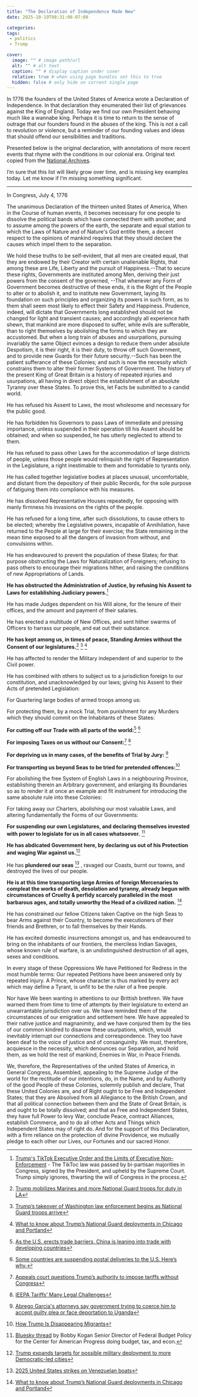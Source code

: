 ```yaml
---
title: "The Declaration of Independence Made New"
date: 2025-10-19T08:31:00-07:00

categories: 
tags:
 - politics
 - Trump

cover:
  image: "" # image path/url
  alt: "" # alt text
  caption: "" # display caption under cover
  relative: true # when using page bundles set this to true
  hidden: false # only hide on current single page
---
```

In 1776 the founders of the United States of America wrote a Declaration of Independence. In that declaration they enumerated their list of grievances against the King of England. Today we find our own President behaving much like a wannabe king. Perhaps it is time to return to the sense of outrage that our founders found in the abuses of the king. This is not a call to revolution or violence, but a reminder of our founding values and ideas that should offend our sensibilities and traditions.

Presented below is the original declaration, with annotations of more recent events that rhyme with the conditions in our colonial era. Original text copied from the [National Archives](https://www.archives.gov/founding-docs/declaration-transcript).

I’m sure that this list will likely grow over time, and is missing key examples today. Let me know if I’m missing something significant.

--- 
In Congress, July 4, 1776

The unanimous Declaration of the thirteen united States of America, When in the Course of human events, it becomes necessary for one people to dissolve the political bands which have connected them with another, and to assume among the powers of the earth, the separate and equal station to which the Laws of Nature and of Nature's God entitle them, a decent respect to the opinions of mankind requires that they should declare the causes which impel them to the separation.

We hold these truths to be self-evident, that all men are created equal, that they are endowed by their Creator with certain unalienable Rights, that among these are Life, Liberty and the pursuit of Happiness.--That to secure these rights, Governments are instituted among Men, deriving their just powers from the consent of the governed, --That whenever any Form of Government becomes destructive of these ends, it is the Right of the People to alter or to abolish it, and to institute new Government, laying its foundation on such principles and organizing its powers in such form, as to them shall seem most likely to effect their Safety and Happiness. Prudence, indeed, will dictate that Governments long established should not be changed for light and transient causes; and accordingly all experience hath shewn, that mankind are more disposed to suffer, while evils are sufferable, than to right themselves by abolishing the forms to which they are accustomed. But when a long train of abuses and usurpations, pursuing invariably the same Object evinces a design to reduce them under absolute Despotism, it is their right, it is their duty, to throw off such Government, and to provide new Guards for their future security.--Such has been the patient sufferance of these Colonies; and such is now the necessity which constrains them to alter their former Systems of Government. The history of the present King of Great Britain is a history of repeated injuries and usurpations, all having in direct object the establishment of an absolute Tyranny over these States. To prove this, let Facts be submitted to a candid world.

He has refused his Assent to Laws, the most wholesome and necessary for the public good.

He has forbidden his Governors to pass Laws of immediate and pressing importance, unless suspended in their operation till his Assent should be obtained; and when so suspended, he has utterly neglected to attend to them.

He has refused to pass other Laws for the accommodation of large districts of people, unless those people would relinquish the right of Representation in the Legislature, a right inestimable to them and formidable to tyrants only.

He has called together legislative bodies at places unusual, uncomfortable, and distant from the depository of their public Records, for the sole purpose of fatiguing them into compliance with his measures.

He has dissolved Representative Houses repeatedly, for opposing with manly firmness his invasions on the rights of the people.

He has refused for a long time, after such dissolutions, to cause others to be elected; whereby the Legislative powers, incapable of Annihilation, have returned to the People at large for their exercise; the State remaining in the mean time exposed to all the dangers of invasion from without, and convulsions within.

He has endeavoured to prevent the population of these States; for that purpose obstructing the Laws for Naturalization of Foreigners; refusing to pass others to encourage their migrations hither, and raising the conditions of new Appropriations of Lands.

**He has obstructed the Administration of Justice, by refusing his Assent to Laws for establishing Judiciary powers.**[^lawfare-tictoc-non-enforcement]

[^lawfare-tictoc-non-enforcement]:[Trump's TikTok Executive Order and the Limits of Executive Non-Enforcement](https://www.lawfaremedia.org/article/trump's-tiktok-executive-order-and-the-limits-of-executive-non-enforcement) - The TikToc law was passed by bi-partisan majorities in Congress, signed by the President, and upheld by the Supreme Court. Trump simply ignores, thwarting the will of Congress in the process.

He has made Judges dependent on his Will alone, for the tenure of their offices, and the amount and payment of their salaries.

He has erected a multitude of New Offices, and sent hither swarms of Officers to harrass our people, and eat out their substance.

**He has kept among us, in times of peace, Standing Armies without the Consent of our legislatures.**[^ng-LA] [^ng-DC] [^pbs-troops-to-chicago]

[^ng-DC]: [Trump’s takeover of Washington law enforcement begins as National Guard troops arrive](https://www.seattletimes.com/nation-world/nation/federal-becomes-local-the-nations-capital-finds-itself-at-the-center-of-a-donald-trump-maelstrom/)

He has affected to render the Military independent of and superior to the Civil power.

He has combined with others to subject us to a jurisdiction foreign to our constitution, and unacknowledged by our laws; giving his Assent to their Acts of pretended Legislation:

For Quartering large bodies of armed troops among us:

For protecting them, by a mock Trial, from punishment for any Murders which they should commit on the Inhabitants of these States:

**For cutting off our Trade with all parts of the world:**[^tarrifs-marketplace-barriers] [^seattle-times-deminimus-mail-cutoff]

[^seattle-times-deminimus-mail-cutoff]: [Some countries are suspending postal deliveries to the U.S. Here’s why.](https://www.seattletimes.com/nation-world/some-countries-are-suspending-postal-deliveries-to-the-u-s-heres-why/)

[^tarrifs-marketplace-barriers]: [As the U.S. erects trade barriers, China is leaning into trade with developing countries](https://www.marketplace.org/story/2025/08/19/as-the-us-erects-trade-barriers-china-looks-elsewhere)

**For imposing Taxes on us without our Consent:**[^tarrifs-pbs-not-authorized] [^tarrifs-lawfare-ieepa-challenges]

[^tarrifs-pbs-not-authorized]: [Appeals court questions Trump’s authority to impose tariffs without Congress](https://www.pbs.org/newshour/politics/appeals-court-questions-trumps-authority-to-impose-tariffs-without-congress)

[^tarrifs-lawfare-ieepa-challenges]: [IEEPA Tariffs’ Many Legal Challenges](https://www.lawfaremedia.org/article/ieepa-tariffs--many-legal-challenges)

**For depriving us in many cases, of the benefits of Trial by Jury:** [^abc-abrego-garcia]

[^abc-abrego-garcia]: [Abrego Garcia's attorneys say government trying to coerce him to accept guilty plea or face deportation to Uganda](https://abcnews.go.com/US/abrego-garcias-attorneys-government-coerce-accept-guilty-plea/story?id=124916582) 

**For transporting us beyond Seas to be tried for pretended offences:**[^cecot]

For abolishing the free System of English Laws in a neighbouring Province, establishing therein an Arbitrary government, and enlarging its Boundaries so as to render it at once an example and fit instrument for introducing the same absolute rule into these Colonies:

For taking away our Charters, abolishing our most valuable Laws, and altering fundamentally the Forms of our Governments:

**For suspending our own Legislatures, and declaring themselves invested with power to legislate for us in all cases whatsoever.** [^bs-trump-funds-troop-pay-during-shutdown]

[^bs-trump-funds-troop-pay-during-shutdown]: [Bluesky thread](https://bsky.app/profile/bbkogan.bsky.social/post/3m3awg2fx2k2b) by Bobby Kogan Senior Director of Federal Budget Policy for the Center for American Progress doing budget, tax, and econ.

**He has abdicated Government here, by declaring us out of his Protection and waging War against us.**[^pbs-expanded-ng-deployments]

[^pbs-expanded-ng-deployments]: [Trump expands targets for possible military deployment to more Democratic-led cities](https://www.pbs.org/newshour/politics/trump-expands-targets-for-possible-military-deployment-to-more-democratic-led-cities)

He has **plundered our seas** [^wikipedia-venezuelen-boats] , ravaged our Coasts, burnt our towns, and destroyed the lives of our people.

[^wikipedia-venezuelen-boats]: [2025 United States strikes on Venezuelan boats](https://en.wikipedia.org/wiki/2025_United_States_strikes_on_Venezuelan_boats)

**He is at this time transporting large Armies of foreign Mercenaries to compleat the works of death, desolation and tyranny, already begun with circumstances of Cruelty & perfidy scarcely paralleled in the most barbarous ages, and totally unworthy the Head of a civilized nation.** [^pbs-troops-to-chicago]

[^pbs-troops-to-chicago]: [What to know about Trump’s National Guard deployments in Chicago and Portland](https://www.pbs.org/newshour/nation/what-to-know-about-trumps-national-guard-deployments-in-chicago-and-portland)

He has constrained our fellow Citizens taken Captive on the high Seas to bear Arms against their Country, to become the executioners of their friends and Brethren, or to fall themselves by their Hands.

He has excited domestic insurrections amongst us, and has endeavoured to bring on the inhabitants of our frontiers, the merciless Indian Savages, whose known rule of warfare, is an undistinguished destruction of all ages, sexes and conditions.

In every stage of these Oppressions We have Petitioned for Redress in the most humble terms: Our repeated Petitions have been answered only by repeated injury. A Prince, whose character is thus marked by every act which may define a Tyrant, is unfit to be the ruler of a free people.

Nor have We been wanting in attentions to our Brittish brethren. We have warned them from time to time of attempts by their legislature to extend an unwarrantable jurisdiction over us. We have reminded them of the circumstances of our emigration and settlement here. We have appealed to their native justice and magnanimity, and we have conjured them by the ties of our common kindred to disavow these usurpations, which, would inevitably interrupt our connections and correspondence. They too have been deaf to the voice of justice and of consanguinity. We must, therefore, acquiesce in the necessity, which denounces our Separation, and hold them, as we hold the rest of mankind, Enemies in War, in Peace Friends.

We, therefore, the Representatives of the united States of America, in General Congress, Assembled, appealing to the Supreme Judge of the world for the rectitude of our intentions, do, in the Name, and by Authority of the good People of these Colonies, solemnly publish and declare, That these United Colonies are, and of Right ought to be Free and Independent States; that they are Absolved from all Allegiance to the British Crown, and that all political connection between them and the State of Great Britain, is and ought to be totally dissolved; and that as Free and Independent States, they have full Power to levy War, conclude Peace, contract Alliances, establish Commerce, and to do all other Acts and Things which Independent States may of right do. And for the support of this Declaration, with a firm reliance on the protection of divine Providence, we mutually pledge to each other our Lives, our Fortunes and our sacred Honor.

[^cecot]: [How Trump Is Disappearing Migrants](https://www.lawfaremedia.org/article/how-trump-is-disappearing-migrants)

[^ng-LA]: [Trump mobilizes Marines and more National Guard troops for duty in LA](https://www.npr.org/2025/06/09/g-s1-71640/trump-mobilizes-marines-for-duty-in-los-angeles)